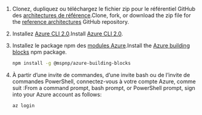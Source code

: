 1. <span data-ttu-id="fbccc-101">Clonez, dupliquez ou téléchargez le fichier zip pour le référentiel GitHub des [architectures de référence](https://github.com/mspnp/reference-architectures).</span><span class="sxs-lookup"><span data-stu-id="fbccc-101">Clone, fork, or download the zip file for the [reference architectures](https://github.com/mspnp/reference-architectures) GitHub repository.</span></span>

2. <span data-ttu-id="fbccc-102">Installez [Azure CLI 2.0](/cli/azure/install-azure-cli?view=azure-cli-latest).</span><span class="sxs-lookup"><span data-stu-id="fbccc-102">Install [Azure CLI 2.0](/cli/azure/install-azure-cli?view=azure-cli-latest).</span></span>

3. <span data-ttu-id="fbccc-103">Installez le package npm des [modules Azure](https://github.com/mspnp/template-building-blocks/wiki/Install-Azure-Building-Blocks).</span><span class="sxs-lookup"><span data-stu-id="fbccc-103">Install the [Azure building blocks](https://github.com/mspnp/template-building-blocks/wiki/Install-Azure-Building-Blocks) npm package.</span></span>

   ```bash
   npm install -g @mspnp/azure-building-blocks
   ```

4. <span data-ttu-id="fbccc-104">À partir d’une invite de commandes, d’une invite bash ou de l’invite de commandes PowerShell, connectez-vous à votre compte Azure, comme suit :</span><span class="sxs-lookup"><span data-stu-id="fbccc-104">From a command prompt, bash prompt, or PowerShell prompt, sign into your Azure account as follows:</span></span>

   ```bash
   az login
   ```
